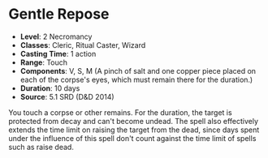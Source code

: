 # Gentle Repose

- **Level**: 2 Necromancy
- **Classes**: Cleric, Ritual Caster, Wizard
- **Casting Time**: 1 action
- **Range**: Touch
- **Components**: V, S, M (A pinch of salt and one copper piece placed on each of the corpse's eyes, which must remain there for the duration.)
- **Duration**: 10 days
- **Source**: 5.1 SRD (D&D 2014)

You touch a corpse or other remains. For the duration, the target is protected from decay and can't become undead. The spell also effectively extends the time limit on raising the target from the dead, since days spent under the influence of this spell don't count against the time limit of spells such as raise dead.

